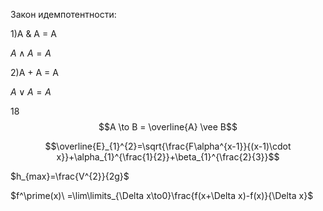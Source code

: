Закон идемпотентности: 

 1)A & A = A
  
  $A \wedge A=A$ 
 
 2)A + A = A
 
  $A \vee  A=A$


 18 $$A \to B = \overline{A} \vee B$$


$$\overline{E}_{1}^{2}=\sqrt{\frac{F\alpha^{x-1}}{(x-1)\cdot x}}+\alpha_{1}^{\frac{1}{2}}+\beta_{1}^{\frac{2}{3}}$$

$h_{max}=\frac{V^{2}}{2g}$

$f^\prime(x)\ =\lim\limits_{\Delta x\to0}\frac{f(x+\Delta x)-f(x)}{\Delta x}$
